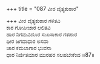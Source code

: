 +++
title = "087 ವೀರ ದೈತ್ಯಕುಠಾರ"

+++
ವೀರ ದೈತ್ಯಕುಠಾರ ಗಳಿತವಿ  
ಕಾರ ಗೋಪೀಜಾರ ಲಲಿತವಿ  
ಹಾರ ನಿಗಮವಿದೂರ ಸುಖಸಾಕಾರ ಗತಪಾರ  
ಧೀರ ಜಗದಾಧಾರ ಲಸದಾ  
ಚಾರ ಕಮಲಾಗಾರ ಭುವನಾ  
ಧಾರ ನಿರ್ಜಿತಮಾರ ಮುರಹರ ಸಲಹಬೇಕೆಂದ     ॥87॥